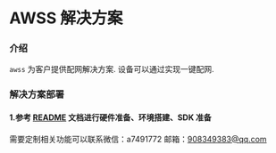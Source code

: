 # AWSS 解决方案

### 介绍
`awss` 为客户提供配网解决方案. 设备可以通过实现一键配网.

### 解决方案部署
#### 1.参考 [README](../../README.md) 文档进行硬件准备、环境搭建、SDK 准备

需要定制相关功能可以联系微信：a7491772
邮箱：908349383@qq.com